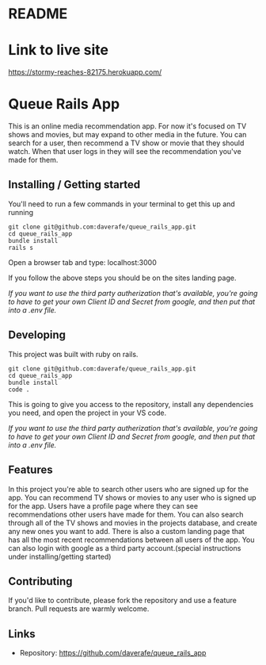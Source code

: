 # README

# Link to live site
https://stormy-reaches-82175.herokuapp.com/

# Queue Rails App
This is an online media recommendation app. For now it's focused on TV shows and movies, but may expand to other media in the future. You can search for a user, then recommend a TV show or movie that they should watch. When that user logs in they will see the recommendation you've made for them.  

## Installing / Getting started

You'll need to run a few commands in your terminal to get this up and running
```shell
git clone git@github.com:daverafe/queue_rails_app.git
cd queue_rails_app
bundle install
rails s 
```
Open a browser tab and type: localhost:3000

If you follow the above steps you should be on the sites landing page.

*If you want to use the third party autherization that's available, you're going to have to get your own Client ID and Secret from google, and then put that into a .env file.*


## Developing

This project was built with ruby on rails. 

```shell
git clone git@github.com:daverafe/queue_rails_app.git
cd queue_rails_app
bundle install
code . 
```

This is going to give you access to the repository, install any dependencies you need, and open the project in your VS code. 

*If you want to use the third party autherization that's available, you're going to have to get your own Client ID and Secret from google, and then put that into a .env file.*


## Features

In this project you're able to search other users who are signed up for the app.
You can recommend TV shows or movies to any user who is signed up for the app.
Users have a profile page where they can see recommendations other users have made for them. 
You can also search through all of the TV shows and movies in the projects database, and create any new ones you want to add.
There is also a custom landing page that has all the most recent recommendations between all users of the app. 
You can also login with google as a third party account.(special instructions under installing/getting started)

## Contributing

If you'd like to contribute, please fork the repository and use a feature
branch. Pull requests are warmly welcome.

## Links

- Repository: https://github.com/daverafe/queue_rails_app

